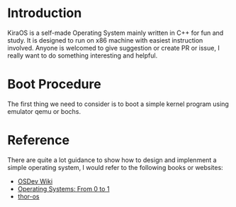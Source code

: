 # Introduction
KiraOS is a self-made Operating System mainly written in C++ for fun and study. It is designed to run on x86 machine with easiest instruction involved. Anyone is welcomed to give suggestion or create PR or issue, I really want to do something interesting and helpful.

# Boot Procedure
The first thing we need to consider is to boot a simple kernel program using emulator qemu or bochs.

# Reference
There are quite a lot guidance to show how to design and implenment a simple operating system, I would refer to the following books or websites:
- [OSDev Wiki](https://wiki.osdev.org/Expanded_Main_Page)
- [Operating Systems: From 0 to 1](https://www.google.com.au/url?sa=t&rct=j&q=&esrc=s&source=web&cd=&ved=2ahUKEwi56JjPoemCAxVPp1YBHVC1BGAQFnoECAgQAQ&url=https%3A%2F%2Fraw.githubusercontent.com%2Ftuhdo%2Fos01%2Fmaster%2FOperating_Systems_From_0_to_1.pdf&usg=AOvVaw3x3eqPeoSuZbZsHZP5dpq0&opi=89978449)
- [thor-os](https://github.com/wichtounet/thor-os)
